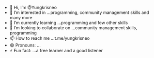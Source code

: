 - 👋 Hi, I’m @Yungkrisneo
- 👀 I’m interested in ...programming, community management skills and many more 
- 🌱 I’m currently learning ...programming and few other skills 
- 💞️ I’m looking to collaborate on ...community management skills, programming 
- 📫 How to reach me ...t.me/yungkrisneo
- 😄 Pronouns: ...
- ⚡ Fun fact: ...a free learner and a good listener 

<!---
Yungkrisneo/Yungkrisneo is a ✨ special ✨ repository because its `README.md` (this file) appears on your GitHub profile.
You can click the Preview link to take a look at your changes.
--->

